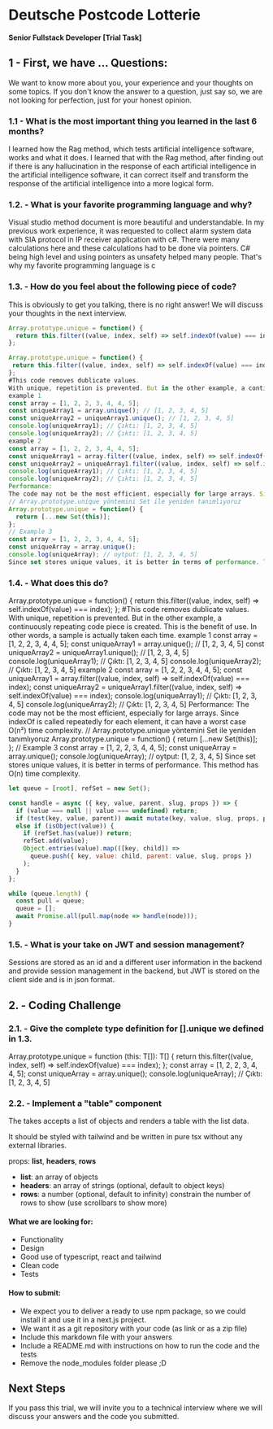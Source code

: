 # Deutsche Postcode Lotterie

**Senior Fullstack Developer [Trial Task]**

## 1 - First, we have ... Questions:

We want to know more about you, your experience and your thoughts on some topics.
If you don't know the answer to a question, just say so, we are not looking for perfection, just for your honest opinion.

### 1.1 - **What is the most important thing you learned in the last 6 months?**

I learned how the Rag method, which tests artificial intelligence software, works and what it does. I learned that with the Rag method, after finding out if there is any hallucination in the response of each artificial intelligence in the artificial intelligence software, it can correct itself and transform the response of the artificial intelligence into a more logical form.

### 1.2. - **What is your favorite programming language and why?**

Visual studio method document is more beautiful and understandable. In my previous work experience, it was requested to collect alarm system data with SIA protocol in IP receiver application with c#. There were many calculations here and these calculations had to be done via pointers. C# being high level and using pointers as unsafety helped many people. That's why my favorite programming language is c
### 1.3. - **How do you feel about the following piece of code?**

This is obviously to get you talking, there is no right answer!
We will discuss your thoughts in the next interview.

```javascript
Array.prototype.unique = function() {
  return this.filter((value, index, self) => self.indexOf(value) === index);
};

Array.prototype.unique = function() {
 return this.filter((value, index, self) => self.indexOf(value) === index);
};
#This code removes dublicate values.
With unique, repetition is prevented. But in the other example, a continuously repeating code piece is created. This is the benefit of use. In other words, a sample is actually taken each time.
example 1
const array = [1, 2, 2, 3, 4, 4, 5];
const uniqueArray1 = array.unique(); // [1, 2, 3, 4, 5]
const uniqueArray2 = uniqueArray1.unique(); // [1, 2, 3, 4, 5]
console.log(uniqueArray1); // Çıktı: [1, 2, 3, 4, 5]
console.log(uniqueArray2); // Çıktı: [1, 2, 3, 4, 5]
example 2
const array = [1, 2, 2, 3, 4, 4, 5];
const uniqueArray1 = array.filter((value, index, self) => self.indexOf(value) === index);
const uniqueArray2 = uniqueArray1.filter((value, index, self) => self.indexOf(value) === index);
console.log(uniqueArray1); // Çıktı: [1, 2, 3, 4, 5]
console.log(uniqueArray2); // Çıktı: [1, 2, 3, 4, 5]
Performance:
The code may not be the most efficient, especially for large arrays. Since indexOf is called repeatedly for each element, it can have a worst case O(n²) time complexity.
// Array.prototype.unique yöntemini Set ile yeniden tanımlıyoruz
Array.prototype.unique = function() {
  return [...new Set(this)];
};
// Example 3
const array = [1, 2, 2, 3, 4, 4, 5];
const uniqueArray = array.unique();
console.log(uniqueArray); // oytput: [1, 2, 3, 4, 5]
Since set stores unique values, it is better in terms of performance. This method has O(n) time complexity.

```

### 1.4. - **What does this do?**

Array.prototype.unique = function() {
 return this.filter((value, index, self) => self.indexOf(value) === index);
};
#This code removes dublicate values.
With unique, repetition is prevented. But in the other example, a continuously repeating code piece is created. This is the benefit of use. In other words, a sample is actually taken each time.
example 1
const array = [1, 2, 2, 3, 4, 4, 5];
const uniqueArray1 = array.unique(); // [1, 2, 3, 4, 5]
const uniqueArray2 = uniqueArray1.unique(); // [1, 2, 3, 4, 5]
console.log(uniqueArray1); // Çıktı: [1, 2, 3, 4, 5]
console.log(uniqueArray2); // Çıktı: [1, 2, 3, 4, 5]
example 2
const array = [1, 2, 2, 3, 4, 4, 5];
const uniqueArray1 = array.filter((value, index, self) => self.indexOf(value) === index);
const uniqueArray2 = uniqueArray1.filter((value, index, self) => self.indexOf(value) === index);
console.log(uniqueArray1); // Çıktı: [1, 2, 3, 4, 5]
console.log(uniqueArray2); // Çıktı: [1, 2, 3, 4, 5]
Performance:
The code may not be the most efficient, especially for large arrays. Since indexOf is called repeatedly for each element, it can have a worst case O(n²) time complexity.
// Array.prototype.unique yöntemini Set ile yeniden tanımlıyoruz
Array.prototype.unique = function() {
  return [...new Set(this)];
};
// Example 3
const array = [1, 2, 2, 3, 4, 4, 5];
const uniqueArray = array.unique();
console.log(uniqueArray); // oytput: [1, 2, 3, 4, 5]
Since set stores unique values, it is better in terms of performance. This method has O(n) time complexity.


```javascript
let queue = [root], refSet = new Set();

const handle = async ({ key, value, parent, slug, props }) => {
  if (value === null || value === undefined) return;
  if (test(key, value, parent)) await mutate(key, value, slug, props, parent);
  else if (isObject(value)) {
    if (refSet.has(value)) return;
    refSet.add(value);
    Object.entries(value).map(([key, child]) =>
      queue.push({ key, value: child, parent: value, slug, props })
    );
  }
};

while (queue.length) {
  const pull = queue;
  queue = [];
  await Promise.all(pull.map(node => handle(node)));
}
```

### 1.5. - **What is your take on JWT and session management?**

Sessions are stored as an id and a different user information in the backend and provide session management in the backend, but JWT is stored on the client side and is in json format.

## 2. - Coding Challenge

### 2.1. - **Give the complete type definition for [].unique we defined in 1.3.**
Array.prototype.unique = function <T>(this: T[]): T[] {
  return this.filter((value, index, self) => self.indexOf(value) === index);
};
const array = [1, 2, 2, 3, 4, 4, 5];
const uniqueArray = array.unique();
console.log(uniqueArray); // Çıktı: [1, 2, 3, 4, 5]


### 2.2. - **Implement a "table" component**

The takes accepts a list of objects and renders a table with the list data.

It should be styled with tailwind and be written in pure tsx without any external libraries.

props: **list**, **headers**, **rows**

- **list**: an array of objects
- **headers**: an array of strings (optional, default to object keys)
- **rows**: a number (optional, default to infinity) constrain the number of rows to show (use scrollbars to show more)

#### What we are looking for:

- Functionality
- Design
- Good use of typescript, react and tailwind
- Clean code
- Tests

#### How to submit:

- We expect you to deliver a ready to use npm package, so we could install it and use it in a next.js project.
- We want it as a git repository with your code (as link or as a zip file)
- Include this markdown file with your answers
- Include a README.md with instructions on how to run the code and the tests
- Remove the node_modules folder please ;D

## Next Steps

If you pass this trial, we will invite you to a technical interview where we will discuss your answers and the code you submitted.
